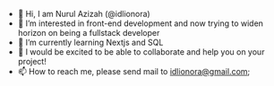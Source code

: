 - 👋 Hi, I am Nurul Azizah (@idlionora)
- 👀 I’m interested in front-end development and now trying to widen horizon on being a fullstack developer 
- 🌱 I’m currently learning Nextjs and SQL
- 💞️ I would be excited to be able to collaborate and help you on your project!
- 📫 How to reach me, please send mail to idlionora@gmail.com;

<!---
idlionora/idlionora is a ✨ special ✨ repository because its `README.md` (this file) appears on your GitHub profile.
You can click the Preview link to take a look at your changes.
--->
